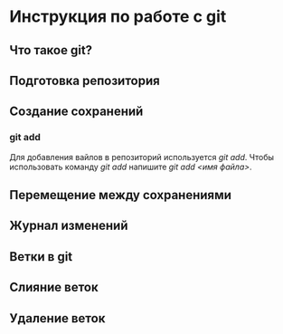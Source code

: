 # Инструкция по работе с git

## Что такое git?

## Подготовка репозитория

## Создание сохранений

### git add

Для добавления вайлов в репозиторий используется *git add*. Чтобы использовать команду *git add* напишите *git add <имя файла>*.

## Перемещение между сохранениями

## Журнал изменений

## Ветки в git

## Cлияние веток

## Удаление веток